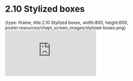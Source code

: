 # 2.10 Stylized boxes
 
{type: iframe, title:2.10 Stylized boxes, width:800, height:600, poster:resources/chapt_screen_images/stylized-boxes.png}
![](https://sayumiyork.github.io/miniCURE-16S_Test/stylized-boxes.html)
 

 
